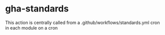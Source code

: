 # gha-standards

This action is centrally called from a .github/workflows/standards.yml cron in each module on a cron


